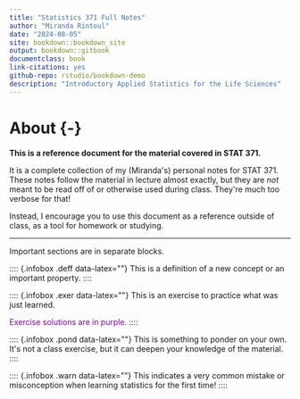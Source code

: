 ```yaml
--- 
title: "Statistics 371 Full Notes"
author: "Miranda Rintoul"
date: "2024-08-05"
site: bookdown::bookdown_site
output: bookdown::gitbook
documentclass: book
link-citations: yes
github-repo: rstudio/bookdown-demo
description: "Introductory Applied Statistics for the Life Sciences"
---
```


# About {-}

**This is a reference document for the material covered in STAT 371.**

It is a complete collection of my (Miranda's) personal notes for STAT 371.  These notes follow the material in lecture almost exactly, but they are *not* meant to be read off of or otherwise used during class.  They're much too verbose for that!

Instead, I encourage you to use this document as a reference outside of class, as a tool for homework or studying.

---

Important sections are in separate blocks.

:::: {.infobox .deff data-latex=""}
This is a definition of a new concept or an important property.
::::

:::: {.infobox .exer data-latex=""}
This is an exercise to practice what was just learned.

<span style="color:#8601AF">
Exercise solutions are in purple.
</span>
::::

:::: {.infobox .pond data-latex=""}
This is something to ponder on your own.  It's not a class exercise, but it can deepen your knowledge of the material.
::::

:::: {.infobox .warn data-latex=""}
This indicates a very common mistake or misconception when learning statistics for the first time!
::::









